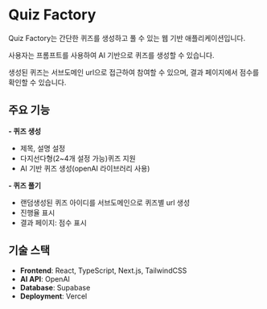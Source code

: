 # Quiz Factory 
Quiz Factory는 간단한 퀴즈를 생성하고 풀 수 있는 웹 기반 애플리케이션입니다. 

사용자는 프롬프트를 사용하여 AI 기반으로 퀴즈를 생성할 수 있습니다. 

생성된 퀴즈는 서브도메인 url으로 접근하여 참여할 수 있으며, 결과 페이지에서 점수를 확인할 수 있습니다.

##  주요 기능
**- 퀴즈 생성**
  - 제목, 설명 설정
  - 다지선다형(2~4개 설정 가능)퀴즈 지원
  - AI 기반 퀴즈 생성(openAI 라이브러리 사용)

**- 퀴즈 풀기**
  - 랜덤생성된 퀴즈 아이디를 서브도메인으로 퀴즈별 url 생성
  - 진행율 표시
  - 결과 페이지: 점수 표시

## 기술 스택
- **Frontend**: React, TypeScript, Next.js, TailwindCSS
- **AI API**: OpenAI
- **Database**: Supabase
- **Deployment**: Vercel
